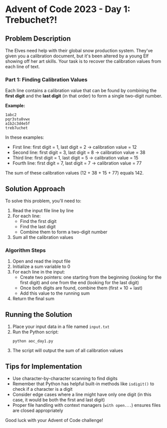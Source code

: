 # Advent of Code 2023 - Day 1: Trebuchet?!

## Problem Description

The Elves need help with their global snow production system. They've given you a calibration document, but it's been altered by a young Elf showing off her art skills. Your task is to recover the calibration values from each line of text.

### Part 1: Finding Calibration Values

Each line contains a calibration value that can be found by combining the **first digit** and the **last digit** (in that order) to form a single two-digit number.

**Example:**
```
1abc2
pqr3stu8vwx
a1b2c3d4e5f
treb7uchet
```

In these examples:
- First line: first digit = 1, last digit = 2 → calibration value = 12
- Second line: first digit = 3, last digit = 8 → calibration value = 38
- Third line: first digit = 1, last digit = 5 → calibration value = 15
- Fourth line: first digit = 7, last digit = 7 → calibration value = 77

The sum of these calibration values (12 + 38 + 15 + 77) equals 142.

## Solution Approach

To solve this problem, you'll need to:

1. Read the input file line by line
2. For each line:
   - Find the first digit
   - Find the last digit
   - Combine them to form a two-digit number
3. Sum all the calibration values

### Algorithm Steps

1. Open and read the input file
2. Initialize a sum variable to 0
3. For each line in the input:
   - Create two pointers: one starting from the beginning (looking for the first digit) and one from the end (looking for the last digit)
   - Once both digits are found, combine them (first × 10 + last)
   - Add this value to the running sum
4. Return the final sum

## Running the Solution

1. Place your input data in a file named `input.txt`
2. Run the Python script:
   ```
   python aoc_day1.py
   ```
3. The script will output the sum of all calibration values

## Tips for Implementation

- Use character-by-character scanning to find digits
- Remember that Python has helpful built-in methods like `isdigit()` to check if a character is a digit
- Consider edge cases where a line might have only one digit (in this case, it would be both the first and last digit)
- Proper file handling with context managers (`with open...`) ensures files are closed appropriately

Good luck with your Advent of Code challenge!
